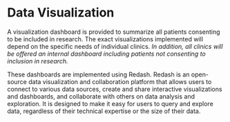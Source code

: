 # Data Visualization

A visualization dashboard is provided to summarize all patients consenting to be included in research. The exact visualizations implemented will depend on the specific needs of individual clinics. *In addition, all clinics will be offered an internal dashboard including patients not consenting to inclusion in research.*

These dashboards are implemented using Redash. Redash is an open-source data visualization and collaboration platform that allows users to connect to various data sources, create and share interactive visualizations and dashboards, and collaborate with others on data analysis and exploration. It is designed to make it easy for users to query and explore data, regardless of their technical expertise or the size of their data. 
